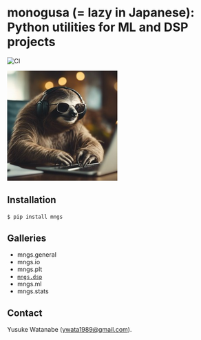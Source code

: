 # monogusa (= lazy in Japanese): Python utilities for ML and DSP projects

![CI](https://github.com/ywatanabe1989/mngs/actions/workflows/pip_install.yml/badge.svg)

![Hard Working Sloth](./docs/hard_working_sloth.jpg)

## Installation
``` bash
$ pip install mngs
```

## Galleries
- mngs.general
- mngs.io
- mngs.plt
- [`mngs.dsp`](https://github.com/ywatanabe1989/mngs/tree/main/src/mngs/dsp#readme)
- mngs.ml
- mngs.stats

## Contact
Yusuke Watanabe (ywata1989@gmail.com).

